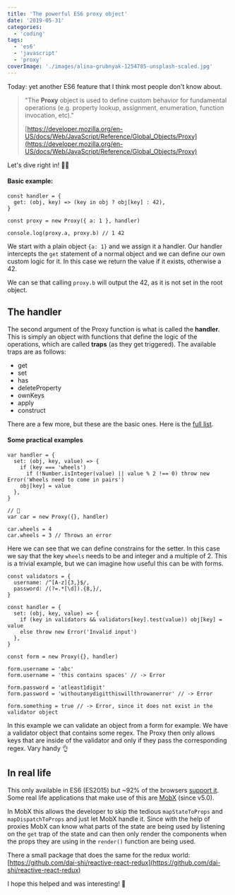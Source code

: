 ```yaml
---
title: 'The powerful ES6 proxy object'
date: '2019-05-31'
categories:
  - 'coding'
tags:
  - 'es6'
  - 'javascript'
  - 'proxy'
coverImage: './images/alina-grubnyak-1254785-unsplash-scaled.jpg'
---
```


Today: yet another ES6 feature that I think most people don't know about.

> "The **Proxy** object is used to define custom behavior for fundamental operations (e.g. property lookup, assignment, enumeration, function invocation, etc)."
>
> [https://developer.mozilla.org/en-US/docs/Web/JavaScript/Reference/Global_Objects/Proxy](https://developer.mozilla.org/en-US/docs/Web/JavaScript/Reference/Global_Objects/Proxy)

Let's dive right in! 🏄‍♂️

#### Basic example:

```tsx
const handler = {
  get: (obj, key) => (key in obj ? obj[key] : 42),
}

const proxy = new Proxy({ a: 1 }, handler)

console.log(proxy.a, proxy.b) // 1 42
```

We start with a plain object `{a: 1}` and we assign it a handler. Our handler intercepts the `get` statement of a normal object and we can define our own custom logic for it. In this case we return the value if it exists, otherwise a 42.

We can se that calling `proxy.b` will output the 42, as it is not set in the root object.

## The handler

The second argument of the Proxy function is what is called the **handler**. This is simply an object with functions that define the logic of the operations, which are called **traps** (as they get triggered). The available traps are as follows:

- get
- set
- has
- deleteProperty
- ownKeys
- apply
- construct

There are a few more, but these are the basic ones. Here is the [full list](https://developer.mozilla.org/en-US/docs/Web/JavaScript/Reference/Global_Objects/Proxy#Methods_of_the_handler_object).

#### Some practical examples

```tsx
var handler = {
  set: (obj, key, value) => {
    if (key === 'wheels')
      if (!Number.isInteger(value) || value % 2 !== 0) throw new Error('Wheels need to come in pairs')
    obj[key] = value
  },
}

// 🚗
var car = new Proxy({}, handler)

car.wheels = 4
car.wheels = 3 // Throws an error
```

Here we can see that we can define constrains for the setter. In this case we say that the key `wheels` needs to be and integer and a multiple of 2. This is a trivial example, but we can imagine how useful this can be with forms.

```tsx
const validators = {
  username: /^[A-z]{3,}$/,
  password: /(?=.*[\d]).{8,}/,
}

const handler = {
  set: (obj, key, value) => {
    if (key in validators && validators[key].test(value)) obj[key] = value
    else throw new Error('Invalid input')
  },
}

const form = new Proxy({}, handler)

form.username = 'abc'
form.username = 'this contains spaces' // -> Error

form.password = 'atleast1digit'
form.password = 'withoutanydigitthiswillthrowanerror' // -> Error

form.something = true // -> Error, since it does not exist in the validator object
```

In this example we can validate an object from a form for example. We have a validator object that contains some regex. The Proxy then only allows keys that are inside of the validator and only if they pass the corresponding regex. Vary handy 👌

## In real life

This only available in ES6 (ES2015) but ~92% of the browsers [support it](https://caniuse.com/#feat=proxy). Some real life applications that make use of this are [MobX](https://github.com/mobxjs/mobx) (since v5.0).

In MobX this allows the developer to skip the tedious `mapStateToProps` and `mapDispatchToProps` and just let MobX handle it. Since with the help of proxies MobX can know what parts of the state are being used by listening on the `get` trap of the state and can then only render the components when the props they are using in the `render()` function are being used.

There a small package that does the same for the redux world: [https://github.com/dai-shi/reactive-react-redux](https://github.com/dai-shi/reactive-react-redux)

I hope this helped and was interesting! 👋
